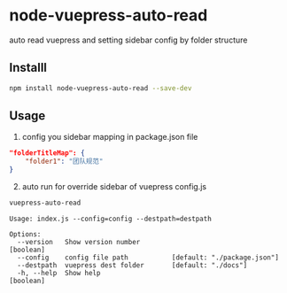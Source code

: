 # node-vuepress-auto-read

auto read vuepress and setting sidebar config by folder structure

## Installl
``` bash
npm install node-vuepress-auto-read --save-dev
```

## Usage
1. config you sidebar mapping in package.json file
``` json
"folderTitleMap": {
    "folder1": "团队规范"
}
```

2. auto run for override sidebar of vuepress config.js
``` bash
vuepress-auto-read
```

```
Usage: index.js --config=config --destpath=destpath

Options:
  --version   Show version number                                      [boolean]
  --config    config file path           [default: "./package.json"]
  --destpath  vuepress dest folder       [default: "./docs"]
  -h, --help  Show help                                                [boolean]
```